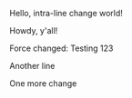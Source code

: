 Hello, intra-line change world!

Howdy, y'all!

Force changed: Testing 123

Another line

One more change
